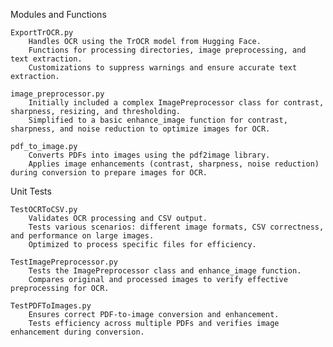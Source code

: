 Modules and Functions

    ExportTrOCR.py
        Handles OCR using the TrOCR model from Hugging Face.
        Functions for processing directories, image preprocessing, and text extraction.
        Customizations to suppress warnings and ensure accurate text extraction.

    image_preprocessor.py
        Initially included a complex ImagePreprocessor class for contrast, sharpness, resizing, and thresholding.
        Simplified to a basic enhance_image function for contrast, sharpness, and noise reduction to optimize images for OCR.

    pdf_to_image.py
        Converts PDFs into images using the pdf2image library.
        Applies image enhancements (contrast, sharpness, noise reduction) during conversion to prepare images for OCR.

Unit Tests

    TestOCRToCSV.py
        Validates OCR processing and CSV output.
        Tests various scenarios: different image formats, CSV correctness, and performance on large images.
        Optimized to process specific files for efficiency.

    TestImagePreprocessor.py
        Tests the ImagePreprocessor class and enhance_image function.
        Compares original and processed images to verify effective preprocessing for OCR.

    TestPDFToImages.py
        Ensures correct PDF-to-image conversion and enhancement.
        Tests efficiency across multiple PDFs and verifies image enhancement during conversion.
